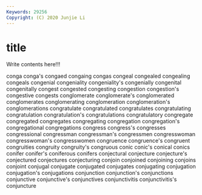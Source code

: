 ```yaml
---
Keywords: 29256
Copyright: (C) 2020 Junjie Li
---
```


# title

Write contents here!!!

conga 
conga's 
congaed 
congaing 
congas 
congeal 
congealed 
congealing 
congeals 
congenial
congeniality 
congeniality's 
congenially 
congenital 
congenitally 
congest 
congested 
congesting 
congestion 
congestion's
congestive 
congests 
conglomerate 
conglomerate's 
conglomerated 
conglomerates 
conglomerating 
conglomeration 
conglomeration's 
conglomerations
congratulate 
congratulated 
congratulates 
congratulating 
congratulation 
congratulation's 
congratulations 
congratulatory 
congregate 
congregated
congregates 
congregating 
congregation 
congregation's 
congregational 
congregations 
congress 
congress's 
congresses 
congressional
congressman 
congressman's 
congressmen 
congresswoman 
congresswoman's 
congresswomen 
congruence 
congruence's 
congruent 
congruities
congruity 
congruity's 
congruous 
conic 
conic's 
conical 
conics 
conifer 
conifer's 
coniferous
conifers 
conjectural 
conjecture 
conjecture's 
conjectured 
conjectures 
conjecturing 
conjoin 
conjoined 
conjoining
conjoins 
conjoint 
conjugal 
conjugate 
conjugated 
conjugates 
conjugating 
conjugation 
conjugation's 
conjugations
conjunction 
conjunction's 
conjunctions 
conjunctive 
conjunctive's 
conjunctives 
conjunctivitis 
conjunctivitis's 
conjuncture 
